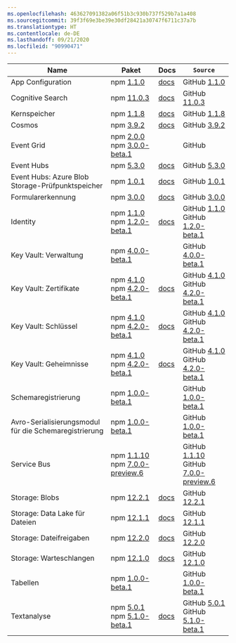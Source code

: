 ```yaml
---
ms.openlocfilehash: 463627091382a06f51b3c930b737f529b7a1a408
ms.sourcegitcommit: 39f3f69e3be39e30df28421a30747f6711c37a7b
ms.translationtype: HT
ms.contentlocale: de-DE
ms.lasthandoff: 09/21/2020
ms.locfileid: "90990471"
---
```

| Name | Paket | Docs | `Source` |
| ---- | ------- | ---- | ------ |
| App Configuration | npm [1.1.0](https://www.npmjs.com/package/@azure/app-configuration/v/1.1.0) | [docs](https://docs.microsoft.com/javascript/api/overview/azure/app-configuration-readme/) | GitHub [1.1.0](https://github.com/Azure/azure-sdk-for-js/tree/@azure/app-configuration_1.1.0/sdk/appconfiguration/app-configuration/) |
| Cognitive Search | npm [11.0.3](https://www.npmjs.com/package/@azure/search-documents/v/11.0.3) | [docs](https://docs.microsoft.com/javascript/api/overview/azure/search-documents-readme/) | GitHub [11.0.3](https://github.com/Azure/azure-sdk-for-js/tree/@azure/search-documents_11.0.3/sdk/search/search-documents/) |
| Kernspeicher | npm [1.1.8](https://www.npmjs.com/package/@azure/core-http/v/1.1.8) | [docs](https://docs.microsoft.com/javascript/api/overview/azure/core-http-readme/) | GitHub [1.1.8](https://github.com/Azure/azure-sdk-for-js/tree/@azure/core-http_1.1.8/sdk/core/core-http/) |
| Cosmos | npm [3.9.2](https://www.npmjs.com/package/@azure/cosmos/v/3.9.2) | [docs](https://docs.microsoft.com/javascript/api/overview/azure/cosmos-readme/) | GitHub [3.9.2](https://github.com/Azure/azure-sdk-for-js/tree/@azure/cosmos_3.9.2/sdk/cosmosdb/cosmos/) |
| Event Grid | npm [2.0.0](https://www.npmjs.com/package/@azure/eventgrid/v/2.0.0)<br>npm [3.0.0-beta.1](https://www.npmjs.com/package/@azure/eventgrid/v/3.0.0-beta.1) |  | GitHub [](https://github.com/Azure/azure-sdk-for-js/tree/master/sdk/eventgrid/eventgrid) |
| Event Hubs | npm [5.3.0](https://www.npmjs.com/package/@azure/event-hubs/v/5.3.0) | [docs](https://docs.microsoft.com/javascript/api/overview/azure/event-hubs-readme/) | GitHub [5.3.0](https://github.com/Azure/azure-sdk-for-js/tree/@azure/event-hubs_5.3.0/sdk/eventhub/event-hubs/) |
| Event Hubs: Azure Blob Storage-Prüfpunktspeicher | npm [1.0.1](https://www.npmjs.com/package/@azure/eventhubs-checkpointstore-blob/v/1.0.1) | [docs](https://docs.microsoft.com/javascript/api/overview/azure/eventhubs-checkpointstore-blob-readme/) | GitHub [1.0.1](https://github.com/Azure/azure-sdk-for-js/tree/@azure/eventhubs-checkpointstore-blob_1.0.1/sdk/eventhub/eventhubs-checkpointstore-blob/) |
| Formularerkennung | npm [3.0.0](https://www.npmjs.com/package/@azure/ai-form-recognizer/v/3.0.0) | [docs](https://docs.microsoft.com/javascript/api/overview/azure/ai-form-recognizer-readme/) | GitHub [3.0.0](https://github.com/Azure/azure-sdk-for-js/tree/@azure/ai-form-recognizer_3.0.0/sdk/formrecognizer/ai-form-recognizer/) |
| Identity | npm [1.1.0](https://www.npmjs.com/package/@azure/identity/v/1.1.0)<br>npm [1.2.0-beta.1](https://www.npmjs.com/package/@azure/identity/v/1.2.0-beta.1) | [docs](https://docs.microsoft.com/javascript/api/overview/azure/identity-readme-pre/) | GitHub [1.1.0](https://github.com/Azure/azure-sdk-for-js/tree/@azure/identity_1.1.0/sdk/identity/identity/)<br>GitHub [1.2.0-beta.1](https://github.com/Azure/azure-sdk-for-js/tree/@azure/identity_1.2.0-beta.1/sdk/identity/identity/) |
| Key Vault: Verwaltung | npm [4.0.0-beta.1](https://www.npmjs.com/package/@azure/keyvault-admin/v/4.0.0-beta.1) |  | GitHub [4.0.0-beta.1](https://github.com/Azure/azure-sdk-for-js/tree/@azure/keyvault-admin_4.0.0-beta.1/sdk/keyvault/keyvault-admin/) |
| Key Vault: Zertifikate | npm [4.1.0](https://www.npmjs.com/package/@azure/keyvault-certificates/v/4.1.0)<br>npm [4.2.0-beta.1](https://www.npmjs.com/package/@azure/keyvault-certificates/v/4.2.0-beta.1) | [docs](https://docs.microsoft.com/javascript/api/overview/azure/keyvault-certificates-readme-pre/) | GitHub [4.1.0](https://github.com/Azure/azure-sdk-for-js/tree/@azure/keyvault-certificates_4.1.0/sdk/keyvault/keyvault-certificates/)<br>GitHub [4.2.0-beta.1](https://github.com/Azure/azure-sdk-for-js/tree/@azure/keyvault-certificates_4.2.0-beta.1/sdk/keyvault/keyvault-certificates/) |
| Key Vault: Schlüssel | npm [4.1.0](https://www.npmjs.com/package/@azure/keyvault-keys/v/4.1.0)<br>npm [4.2.0-beta.1](https://www.npmjs.com/package/@azure/keyvault-keys/v/4.2.0-beta.1) | [docs](https://docs.microsoft.com/javascript/api/overview/azure/keyvault-keys-readme-pre/) | GitHub [4.1.0](https://github.com/Azure/azure-sdk-for-js/tree/@azure/keyvault-keys_4.1.0/sdk/keyvault/keyvault-keys/)<br>GitHub [4.2.0-beta.1](https://github.com/Azure/azure-sdk-for-js/tree/@azure/keyvault-keys_4.2.0-beta.1/sdk/keyvault/keyvault-keys/) |
| Key Vault: Geheimnisse | npm [4.1.0](https://www.npmjs.com/package/@azure/keyvault-secrets/v/4.1.0)<br>npm [4.2.0-beta.1](https://www.npmjs.com/package/@azure/keyvault-secrets/v/4.2.0-beta.1) | [docs](https://docs.microsoft.com/javascript/api/overview/azure/keyvault-secrets-readme-pre/) | GitHub [4.1.0](https://github.com/Azure/azure-sdk-for-js/tree/@azure/keyvault-secrets_4.1.0/sdk/keyvault/keyvault-secrets/)<br>GitHub [4.2.0-beta.1](https://github.com/Azure/azure-sdk-for-js/tree/@azure/keyvault-secrets_4.2.0-beta.1/sdk/keyvault/keyvault-secrets/) |
| Schemaregistrierung | npm [1.0.0-beta.1](https://www.npmjs.com/package/@azure/schema-registry/v/1.0.0-beta.1) |  | GitHub [1.0.0-beta.1](https://github.com/Azure/azure-sdk-for-js/tree/@azure/schema-registry_1.0.0-beta.1/sdk/schemaregistry/schema-registry/) |
| Avro-Serialisierungsmodul für die Schemaregistrierung | npm [1.0.0-beta.1](https://www.npmjs.com/package/@azure/schema-registry-avro/v/1.0.0-beta.1) |  | GitHub [1.0.0-beta.1](https://github.com/Azure/azure-sdk-for-js/tree/@azure/schema-registry-avro_1.0.0-beta.1/sdk/schemaregistry/schema-registry-avro/) |
| Service Bus | npm [1.1.10](https://www.npmjs.com/package/@azure/service-bus/v/1.1.10)<br>npm [7.0.0-preview.6](https://www.npmjs.com/package/@azure/service-bus/v/7.0.0-preview.6) |  | GitHub [1.1.10](https://github.com/Azure/azure-sdk-for-js/tree/@azure/service-bus_1.1.10/sdk/servicebus/service-bus/)<br>GitHub [7.0.0-preview.6](https://github.com/Azure/azure-sdk-for-js/tree/@azure/service-bus_7.0.0-preview.6/sdk/servicebus/service-bus/) |
| Storage: Blobs | npm [12.2.1](https://www.npmjs.com/package/@azure/storage-blob/v/12.2.1) | [docs](https://docs.microsoft.com/javascript/api/overview/azure/storage-blob-readme/) | GitHub [12.2.1](https://github.com/Azure/azure-sdk-for-js/tree/@azure/storage-blob_12.2.1/sdk/storage/storage-blob/) |
| Storage: Data Lake für Dateien | npm [12.1.1](https://www.npmjs.com/package/@azure/storage-file-datalake/v/12.1.1) | [docs](https://docs.microsoft.com/javascript/api/overview/azure/storage-file-datalake-readme/) | GitHub [12.1.1](https://github.com/Azure/azure-sdk-for-js/tree/@azure/storage-file-datalake_12.1.1/sdk/storage/storage-file-datalake/) |
| Storage: Dateifreigaben | npm [12.2.0](https://www.npmjs.com/package/@azure/storage-file-share/v/12.2.0) | [docs](https://docs.microsoft.com/javascript/api/overview/azure/storage-file-share-readme/) | GitHub [12.2.0](https://github.com/Azure/azure-sdk-for-js/tree/@azure/storage-file-share_12.2.0/sdk/storage/storage-file-share/) |
| Storage: Warteschlangen | npm [12.1.0](https://www.npmjs.com/package/@azure/storage-queue/v/12.1.0) | [docs](https://docs.microsoft.com/javascript/api/overview/azure/storage-queue-readme/) | GitHub [12.1.0](https://github.com/Azure/azure-sdk-for-js/tree/@azure/storage-queue_12.1.0/sdk/storage/storage-queue/) |
| Tabellen | npm [1.0.0-beta.1](https://www.npmjs.com/package/@azure/data-tables/v/1.0.0-beta.1) |  | GitHub [1.0.0-beta.1](https://github.com/Azure/azure-sdk-for-js/tree/@azure/data-tables_1.0.0-beta.1/sdk/tables/data-tables/) |
| Textanalyse | npm [5.0.1](https://www.npmjs.com/package/@azure/ai-text-analytics/v/5.0.1)<br>npm [5.1.0-beta.1](https://www.npmjs.com/package/@azure/ai-text-analytics/v/5.1.0-beta.1) | [docs](https://docs.microsoft.com/javascript/api/overview/azure/ai-text-analytics-readme-pre/) | GitHub [5.0.1](https://github.com/Azure/azure-sdk-for-js/tree/@azure/ai-text-analytics_5.0.1/sdk/textanalytics/ai-text-analytics/)<br>GitHub [5.1.0-beta.1](https://github.com/Azure/azure-sdk-for-js/tree/@azure/ai-text-analytics_5.1.0-beta.1/sdk/textanalytics/ai-text-analytics/) |
